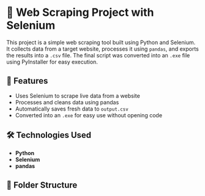 # 🔎 Web Scraping Project with Selenium 

This project is a simple web scraping tool built using Python and Selenium. It collects data from a target website, processes it using `pandas`, and exports the results into a `.csv` file. The final script was converted into an `.exe` file using PyInstaller for easy execution.

## 🚀 Features

- Uses Selenium to scrape live data from a website
- Processes and cleans data using pandas
- Automatically saves fresh data to `output.csv`
- Converted into an `.exe` for easy use without opening code

## 🛠 Technologies Used

- **Python**
- **Selenium**
- **pandas**

## 📂 Folder Structure
